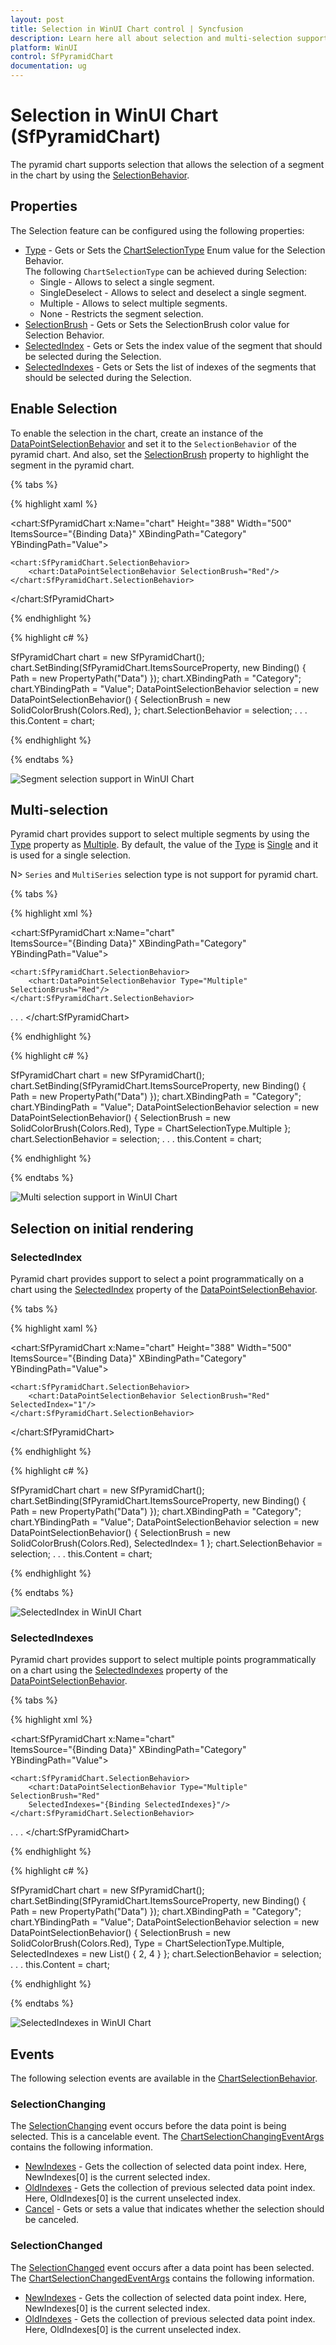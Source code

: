 ```yaml
---
layout: post
title: Selection in WinUI Chart control | Syncfusion
description: Learn here all about selection and multi-selection support in Syncfusion WinUI Chart (SfPyramidChart) control.
platform: WinUI
control: SfPyramidChart
documentation: ug
---
```


# Selection in WinUI Chart (SfPyramidChart)

The pyramid chart supports selection that allows the selection of a segment in the chart by using the [SelectionBehavior](https://help.syncfusion.com/cr/winui/Syncfusion.UI.Xaml.Charts.SfPyramidChart.html#Syncfusion_UI_Xaml_Charts_SfPyramidChart_SelectionBehavior). 

## Properties

The Selection feature can be configured using the following properties:

* [Type](https://help.syncfusion.com/cr/winui/Syncfusion.UI.Xaml.Charts.ChartSelectionBehavior.html#Syncfusion_UI_Xaml_Charts_ChartSelectionBehavior_Type) - Gets or Sets the [ChartSelectionType](https://help.syncfusion.com/cr/winui/Syncfusion.UI.Xaml.Charts.ChartSelectionType.html) Enum value for the Selection Behavior.     
The following `ChartSelectionType` can be achieved during Selection:
    * Single - Allows to select a single segment.
    * SingleDeselect -  Allows to select and deselect a single segment.
    * Multiple - Allows to select multiple segments.
    * None - Restricts the segment selection.
* [SelectionBrush](https://help.syncfusion.com/cr/winui/Syncfusion.UI.Xaml.Charts.ChartSelectionBehavior.html#Syncfusion_UI_Xaml_Charts_ChartSelectionBehavior_SelectionBrush) - Gets or Sets  the SelectionBrush color value for Selection Behavior.
* [SelectedIndex](https://help.syncfusion.com/cr/winui/Syncfusion.UI.Xaml.Charts.ChartSelectionBehavior.html#Syncfusion_UI_Xaml_Charts_ChartSelectionBehavior_SelectedIndex) - Gets or Sets  the index value of the segment that should be selected during the Selection.
* [SelectedIndexes](https://help.syncfusion.com/cr/winui/Syncfusion.UI.Xaml.Charts.ChartSelectionBehavior.html#Syncfusion_UI_Xaml_Charts_ChartSelectionBehavior_SelectedIndexes) - Gets or Sets  the list of indexes of the segments that should be selected during the Selection.

## Enable Selection

To enable the selection in the chart, create an instance of the [DataPointSelectionBehavior](https://help.syncfusion.com/cr/winui/Syncfusion.UI.Xaml.Charts.DataPointSelectionBehavior.html) and set it to the `SelectionBehavior` of the pyramid chart. And also, set the [SelectionBrush](https://help.syncfusion.com/cr/winui/Syncfusion.UI.Xaml.Charts.ChartSelectionBehavior.html#Syncfusion_UI_Xaml_Charts_ChartSelectionBehavior_SelectionBrush) property to highlight the segment in the pyramid chart.

{% tabs %}

{% highlight xaml %}

<chart:SfPyramidChart x:Name="chart" 
                      Height="388" Width="500"
                      ItemsSource="{Binding Data}" 
                      XBindingPath="Category"
                      YBindingPath="Value">

    <chart:SfPyramidChart.SelectionBehavior>
        <chart:DataPointSelectionBehavior SelectionBrush="Red"/>
    </chart:SfPyramidChart.SelectionBehavior>

</chart:SfPyramidChart>

{% endhighlight %}

{% highlight c# %}

SfPyramidChart chart = new SfPyramidChart();
chart.SetBinding(SfPyramidChart.ItemsSourceProperty, new Binding() { Path = new PropertyPath("Data") });
chart.XBindingPath = "Category";
chart.YBindingPath = "Value";
DataPointSelectionBehavior selection = new DataPointSelectionBehavior()
{
    SelectionBrush = new SolidColorBrush(Colors.Red),
};
chart.SelectionBehavior = selection;
. . .
this.Content = chart;

{% endhighlight %}

{% endtabs %}

![Segment selection support in WinUI Chart](Selection_images/WinUI_chart_segment_selection.png)

## Multi-selection

Pyramid chart provides support to select multiple segments by using the [Type](https://help.syncfusion.com/cr/winui/Syncfusion.UI.Xaml.Charts.ChartSelectionBehavior.html#Syncfusion_UI_Xaml_Charts_ChartSelectionBehavior_Type) property as [Multiple](https://help.syncfusion.com/cr/winui/Syncfusion.UI.Xaml.Charts.ChartSelectionType.html#Syncfusion_UI_Xaml_Charts_ChartSelectionType_Multiple). By default, the value of the [Type](https://help.syncfusion.com/cr/winui/Syncfusion.UI.Xaml.Charts.ChartSelectionBehavior.html#Syncfusion_UI_Xaml_Charts_ChartSelectionBehavior_Type) is [Single](https://help.syncfusion.com/cr/winui/Syncfusion.UI.Xaml.Charts.ChartSelectionType.html#Syncfusion_UI_Xaml_Charts_ChartSelectionType_Single) and it is used for a single selection.

N> `Series` and `MultiSeries` selection type is not support for pyramid chart.

{% tabs %}

{% highlight xml %}

<chart:SfPyramidChart x:Name="chart"  
                      ItemsSource="{Binding Data}" 
                      XBindingPath="Category"
                      YBindingPath="Value">

    <chart:SfPyramidChart.SelectionBehavior>
        <chart:DataPointSelectionBehavior Type="Multiple" SelectionBrush="Red"/>
    </chart:SfPyramidChart.SelectionBehavior>
. . .
</chart:SfPyramidChart>

{% endhighlight %}

{% highlight c# %}

SfPyramidChart chart = new SfPyramidChart();
chart.SetBinding(SfPyramidChart.ItemsSourceProperty, new Binding() { Path = new PropertyPath("Data") });
chart.XBindingPath = "Category";
chart.YBindingPath = "Value";
DataPointSelectionBehavior selection = new DataPointSelectionBehavior()
{
    SelectionBrush = new SolidColorBrush(Colors.Red),
    Type = ChartSelectionType.Multiple
};
chart.SelectionBehavior = selection;
. . .
this.Content = chart;

{% endhighlight %}

{% endtabs %}

![Multi selection support in WinUI Chart](Selection_images/WinUI_chart_multi_selection.png)

## Selection on initial rendering

### SelectedIndex

Pyramid chart provides support to select a point programmatically on a chart using the [SelectedIndex](https://help.syncfusion.com/cr/winui/Syncfusion.UI.Xaml.Charts.ChartSelectionBehavior.html#Syncfusion_UI_Xaml_Charts_ChartSelectionBehavior_SelectedIndex) property of the [DataPointSelectionBehavior](https://help.syncfusion.com/cr/winui/Syncfusion.UI.Xaml.Charts.DataPointSelectionBehavior.html).

{% tabs %}

{% highlight xaml %}

<chart:SfPyramidChart x:Name="chart" 
                      Height="388" Width="500"
                      ItemsSource="{Binding Data}" 
                      XBindingPath="Category"
                      YBindingPath="Value">

    <chart:SfPyramidChart.SelectionBehavior>
        <chart:DataPointSelectionBehavior SelectionBrush="Red" SelectedIndex="1"/>
    </chart:SfPyramidChart.SelectionBehavior>

</chart:SfPyramidChart>

{% endhighlight %}

{% highlight c# %}

SfPyramidChart chart = new SfPyramidChart();
chart.SetBinding(SfPyramidChart.ItemsSourceProperty, new Binding() { Path = new PropertyPath("Data") });
chart.XBindingPath = "Category";
chart.YBindingPath = "Value";
DataPointSelectionBehavior selection = new DataPointSelectionBehavior()
{
    SelectionBrush = new SolidColorBrush(Colors.Red),
    SelectedIndex= 1
};
chart.SelectionBehavior = selection;
. . .
this.Content = chart;

{% endhighlight %}

{% endtabs %}

![SelectedIndex in WinUI Chart](Selection_images/WinUI_chart_selected_index.png)

### SelectedIndexes

Pyramid chart provides support to select multiple points programmatically on a chart using the [SelectedIndexes](https://help.syncfusion.com/cr/winui/Syncfusion.UI.Xaml.Charts.ChartSelectionBehavior.html#Syncfusion_UI_Xaml_Charts_ChartSelectionBehavior_SelectedIndexes) property of the [DataPointSelectionBehavior](https://help.syncfusion.com/cr/winui/Syncfusion.UI.Xaml.Charts.DataPointSelectionBehavior.html).

{% tabs %}

{% highlight xml %}

<chart:SfPyramidChart x:Name="chart"  
                      ItemsSource="{Binding Data}" 
                      XBindingPath="Category"
                      YBindingPath="Value">
 
    <chart:SfPyramidChart.SelectionBehavior>
        <chart:DataPointSelectionBehavior Type="Multiple" SelectionBrush="Red"
        SelectedIndexes="{Binding SelectedIndexes}"/>
    </chart:SfPyramidChart.SelectionBehavior>
. . .
</chart:SfPyramidChart>

{% endhighlight %}

{% highlight c# %}

SfPyramidChart chart = new SfPyramidChart();
chart.SetBinding(SfPyramidChart.ItemsSourceProperty, new Binding() { Path = new PropertyPath("Data") });
chart.XBindingPath = "Category";
chart.YBindingPath = "Value";
DataPointSelectionBehavior selection = new DataPointSelectionBehavior()
{
    SelectionBrush = new SolidColorBrush(Colors.Red),
    Type = ChartSelectionType.Multiple,
    SelectedIndexes = new List<int>() { 2, 4 }
};
chart.SelectionBehavior = selection;
. . .
this.Content = chart;

{% endhighlight %}

{% endtabs %}

![SelectedIndexes in WinUI Chart](Selection_images/WinUI_chart_selected_indexes.png)

## Events

The following selection events are available in the [ChartSelectionBehavior](https://help.syncfusion.com/cr/winui/Syncfusion.UI.Xaml.Charts.ChartSelectionBehavior.html).

### SelectionChanging

The [SelectionChanging](https://help.syncfusion.com/cr/winui/Syncfusion.UI.Xaml.Charts.ChartBase.html#Syncfusion_UI_Xaml_Charts_ChartBase_SelectionChanging) event occurs before the data point is being selected. This is a cancelable event. The [ChartSelectionChangingEventArgs](https://help.syncfusion.com/cr/winui/Syncfusion.UI.Xaml.Charts.ChartSelectionChangingEventArgs.html) contains the following information.

* [NewIndexes](https://help.syncfusion.com/cr/winui/Syncfusion.UI.Xaml.Charts.ChartSelectionChangingEventArgs.html#Syncfusion_UI_Xaml_Charts_ChartSelectionChangingEventArgs_NewIndexes) - Gets the collection of selected data point index. Here, NewIndexes[0] is the current selected index.
* [OldIndexes](https://help.syncfusion.com/cr/winui/Syncfusion.UI.Xaml.Charts.ChartSelectionChangingEventArgs.html#Syncfusion_UI_Xaml_Charts_ChartSelectionChangingEventArgs_OldIndexes) - Gets the collection of previous selected data point index. Here, OldIndexes[0] is the current unselected index.
* [Cancel](https://docs.microsoft.com/en-us/dotnet/api/system.componentmodel.canceleventargs.cancel?view=net-6.0) - Gets or sets a value that indicates whether the selection should be canceled.

### SelectionChanged

The [SelectionChanged](https://help.syncfusion.com/cr/winui/Syncfusion.UI.Xaml.Charts.ChartBase.html#Syncfusion_UI_Xaml_Charts_ChartBase_SelectionChanged) event occurs after a data point has been selected. The [ChartSelectionChangedEventArgs](https://help.syncfusion.com/cr/winui/Syncfusion.UI.Xaml.Charts.ChartSelectionChangedEventArgs.html) contains the following information.

* [NewIndexes](https://help.syncfusion.com/cr/winui/Syncfusion.UI.Xaml.Charts.ChartSelectionChangedEventArgs.html#Syncfusion_UI_Xaml_Charts_ChartSelectionChangedEventArgs_NewIndexes) - Gets the collection of selected data point index. Here, NewIndexes[0] is the current selected index.
* [OldIndexes](https://help.syncfusion.com/cr/winui/Syncfusion.UI.Xaml.Charts.ChartSelectionChangedEventArgs.html#Syncfusion_UI_Xaml_Charts_ChartSelectionChangedEventArgs_OldIndexes) - Gets the collection of previous selected data point index. Here, OldIndexes[0] is the current unselected index.
